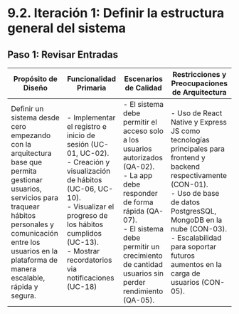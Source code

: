 # 9.2. Iteración 1: Definir la estructura general del sistema

## Paso 1: Revisar Entradas

| **Propósito de Diseño**     | **Funcionalidad Primaria**     | **Escenarios de Calidad**       | **Restricciones y Preocupaciones de Arquitectura**      |
|-----------------------------|--------------------------------|--------------------------------|--------------------------------------------------------|
| Definir un sistema desde cero empezando con la arquitectura base que permita gestionar usuarios, servicios para traquear hábitos personales y comunicación entre los usuarios en la plataforma de manera escalable, rápida y segura. | - Implementar el registro e inicio de sesión (UC-01, UC-02).<br> - Creación y visualización de hábitos (UC-06, UC-10).<br> - Visualizar el progreso de los hábitos cumplidos (UC-13).<br> - Mostrar recordatorios via notificaciones (UC-18) | - El sistema debe permitir el acceso solo a los usuarios autorizados (QA-02).<br> - La app debe responder de forma rápida (QA-07).<br> - El sistema debe permitir un crecimiento de cantidad usuarios sin perder rendimiento (QA-05). | - Uso de React Native y Express JS como tecnologías principales para frontend y backend respectivamente (CON-01).<br> - Uso de base de datos PostgresSQL, MongoDB en la nube (CON-03).<br> - Escalabilidad para soportar futuros aumentos en la carga de usuarios (CON-05). |
